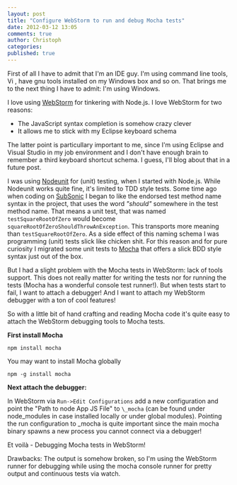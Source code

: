 ```yaml
---
layout: post
title: "Configure WebStorm to run and debug Mocha tests"
date: 2012-03-12 13:05
comments: true
author: Christoph
categories: 
published: true
---
```

First of all I have to admit that I'm an IDE guy. I'm using command line tools, Vi , have gnu tools installed on my Windows box and so on. That brings me to the next thing I have to admit: I'm using Windows.

I love using [WebStorm](http://www.jetbrains.com/webstorm/) for tinkering with Node.js. I love WebStorm for two reasons:

* The JavaScript syntax completion is somehow crazy clever
* It allows me to stick with my Eclipse keyboard schema

<!-- more -->

The latter point is particullary important to me, since I'm using Eclipse and Visual Studio in my job environment and I don't have enough brain to remember a third keyboard shortcut schema. I guess, I'll blog about that in a future post.

I was using [Nodeunit](https://github.com/caolan/nodeunit) for (unit) testing, when I started with Node.js. While Nodeunit works quite fine, it's limited to TDD style tests. Some time ago when coding on [SubSonic](http://subsonicproject.com) I began to like the endorsed test method name syntax in the project, that uses the word *"should"* somewhere in the test method name. That means a unit test, that was named `testSquareRootOfZero` would become `squareRootOfZeroShouldThrowAnException`. This transports more meaning than `testSquareRootOfZero`. As a side effect of this naming schema I was programming (unit) tests slick like chicken shit. For this reason and for pure curiosity I migrated some unit tests to [Mocha](http://visionmedia.github.com/mocha/) that offers a slick BDD style syntax just out of the box.

But I had a slight problem with the Mocha tests in WebStorm: lack of tools support. This does not really matter for writing the tests nor for running the tests (Mocha has a wonderful console test runner!). But when tests start to fail, I want to attach a debugger! And I want to attach my WebStorm debugger with a ton of cool features!

So with a little bit of hand crafting and reading Mocha code it's quite easy to attach the WebStorm debugging tools to Mocha tests.

**First install Mocha**

    npm install mocha

You may want to install Mocha globally 

    npm -g install mocha 

**Next attach the debugger:**  

In WebStorm via `Run->Edit Configurations` add a new configuration and point the "Path to node App JS File" to `\_mocha` (can be found under node\_modules in case installed locally or under global modules). Pointing the run configuration to \_mocha is quite important since the main mocha binary spawns a new process you cannot connect via a debugger!

Et voilà - Debugging Mocha tests in WebStorm!

Drawbacks: The output is somehow broken, so I'm using the WebStorm runner for debugging while using the mocha console runner for pretty output and continuous tests via watch.

